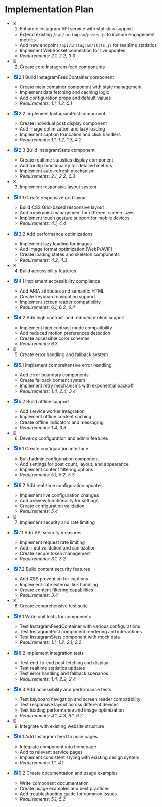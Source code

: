 # Implementation Plan

- [x] 1. Enhance Instagram API service with statistics support
  - Extend existing `/api/instagram/posts.js` to include engagement metrics
  - Add new endpoint `/api/instagram/stats.js` for realtime statistics
  - Implement WebSocket connection for live updates
  - _Requirements: 2.1, 2.2, 3.3_

- [x] 2. Create core Instagram feed components
- [x] 2.1 Build InstagramFeedContainer component
  - Create main container component with state management
  - Implement data fetching and caching logic
  - Add configuration props and default values
  - _Requirements: 1.1, 1.2, 5.1_

- [x] 2.2 Implement InstagramPost component
  - Create individual post display component
  - Add image optimization and lazy loading
  - Implement caption truncation and click handlers
  - _Requirements: 1.1, 1.2, 1.3, 4.2_

- [x] 2.3 Build InstagramStats component
  - Create realtime statistics display component
  - Add tooltip functionality for detailed metrics
  - Implement auto-refresh mechanism
  - _Requirements: 2.1, 2.2, 2.3_

- [x] 3. Implement responsive layout system
- [x] 3.1 Create responsive grid layout
  - Build CSS Grid-based responsive layout
  - Add breakpoint management for different screen sizes
  - Implement touch gesture support for mobile devices
  - _Requirements: 4.1, 4.4_

- [x] 3.2 Add performance optimizations
  - Implement lazy loading for images
  - Add image format optimization (WebP/AVIF)
  - Create loading states and skeleton components
  - _Requirements: 4.2, 4.3_

- [x] 4. Build accessibility features
- [x] 4.1 Implement accessibility compliance
  - Add ARIA attributes and semantic HTML
  - Create keyboard navigation support
  - Implement screen reader compatibility
  - _Requirements: 6.1, 6.2, 6.4_

- [x] 4.2 Add high contrast and reduced motion support
  - Implement high contrast mode compatibility
  - Add reduced motion preferences detection
  - Create accessible color schemes
  - _Requirements: 6.3_

- [x] 5. Create error handling and fallback system
- [x] 5.1 Implement comprehensive error handling
  - Add error boundary components
  - Create fallback content system
  - Implement retry mechanisms with exponential backoff
  - _Requirements: 1.4, 2.4, 3.4_

- [x] 5.2 Build offline support
  - Add service worker integration
  - Implement offline content caching
  - Create offline indicators and messaging
  - _Requirements: 1.4, 3.3_

- [x] 6. Develop configuration and admin features
- [x] 6.1 Create configuration interface
  - Build admin configuration component
  - Add settings for post count, layout, and appearance
  - Implement content filtering options
  - _Requirements: 5.1, 5.2, 5.3_

- [x] 6.2 Add real-time configuration updates
  - Implement live configuration changes
  - Add preview functionality for settings
  - Create configuration validation
  - _Requirements: 5.4_

- [x] 7. Implement security and rate limiting
- [x] 7.1 Add API security measures
  - Implement request rate limiting
  - Add input validation and sanitization
  - Create secure token management
  - _Requirements: 3.1, 3.2_

- [x] 7.2 Build content security features
  - Add XSS prevention for captions
  - Implement safe external link handling
  - Create content filtering capabilities
  - _Requirements: 3.4_

- [x] 8. Create comprehensive test suite
- [x] 8.1 Write unit tests for components
  - Test InstagramFeedContainer with various configurations
  - Test InstagramPost component rendering and interactions
  - Test InstagramStats component with mock data
  - _Requirements: 1.1, 1.2, 2.1, 2.2_

- [x] 8.2 Implement integration tests
  - Test end-to-end post fetching and display
  - Test realtime statistics updates
  - Test error handling and fallback scenarios
  - _Requirements: 1.4, 2.2, 2.4_

- [x] 8.3 Add accessibility and performance tests
  - Test keyboard navigation and screen reader compatibility
  - Test responsive layout across different devices
  - Test loading performance and image optimization
  - _Requirements: 4.1, 4.3, 6.1, 6.2_

- [x] 9. Integrate with existing website structure
- [x] 9.1 Add Instagram feed to main pages
  - Integrate component into homepage
  - Add to relevant service pages
  - Implement consistent styling with existing design system
  - _Requirements: 1.1, 4.1_

- [x] 9.2 Create documentation and usage examples
  - Write component documentation
  - Create usage examples and best practices
  - Add troubleshooting guide for common issues
  - _Requirements: 5.1, 5.2_
